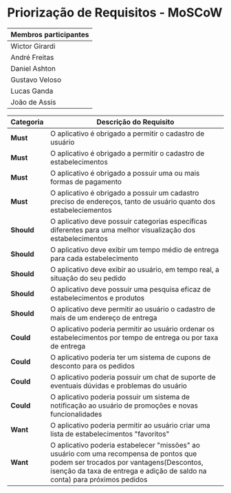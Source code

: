 # Priorização de Requisitos - MoSCoW

|Membros participantes|
|---------------------|
|Wictor Girardi|
|André Freitas|
|Daniel Ashton|
|Gustavo Veloso|
|Lucas Ganda|
|João de Assis|

| Categoria | Descrição do Requisito |
| -------- | -------- |
| **Must**     | O aplicativo é obrigado a permitir o cadastro de usuário |
| **Must**     | O aplicativo é obrigado a permitir o cadastro de estabelecimentos |
| **Must**     | O aplicativo é obrigado a possuir uma ou mais formas de pagamento |
| **Must**     | O aplicativo é obrigado a possuir um cadastro preciso de endereços, tanto de usuário quanto dos estabeleciementos |
| **Should**     | O aplicativo deve possuir categorias específicas diferentes para uma melhor visualização dos estabelecimentos|
| **Should**     | O aplicativo deve exibir um tempo médio de entrega para cada estabelecimento |
| **Should**     | O aplicativo deve exibir ao usuário, em tempo real, a situação do seu pedido|
| **Should**     | O aplicativo deve possuir uma pesquisa eficaz de estabelecimentos e produtos|
| **Should**     | O aplicativo deve permitir ao usuário o cadastro de mais de um endereço de entrega|
| **Could**     | O aplicativo poderia permitir ao usuário ordenar os estabelecimentos por tempo de entrega ou por taxa de entrega |
| **Could**     | O aplicativo poderia ter um sistema de cupons de desconto para os pedidos |
| **Could**     | O aplicativo poderia possuir um chat de suporte de eventuais dúvidas e problemas do usuário |
| **Could**     | O aplicativo poderia possuir um sistema de notificação ao usuário de promoções e novas funcionalidades|
| **Want**     | O aplicativo poderia permitir ao usuário criar uma lista de estabelecimentos "favoritos" |
| **Want**     | O aplicativo poderia estabelecer "missões" ao usuário com uma recompensa de pontos que podem ser trocados por vantagens(Descontos, isenção da taxa de entrega e adição de saldo na conta) para próximos pedidos|
